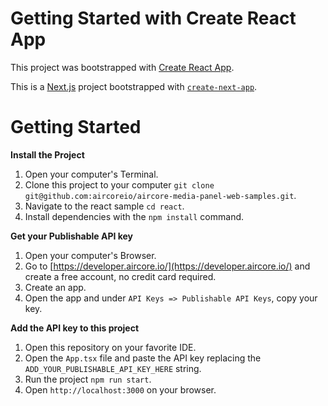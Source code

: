# Getting Started with Create React App

This project was bootstrapped with [Create React App](https://github.com/facebook/create-react-app).

This is a [Next.js](https://nextjs.org/) project bootstrapped with [`create-next-app`](https://github.com/vercel/next.js/tree/canary/packages/create-next-app).

# Getting Started

**Install the Project**
1. Open your computer's Terminal.
2. Clone this project to your computer `git clone git@github.com:aircoreio/aircore-media-panel-web-samples.git`.
3. Navigate to the react sample `cd react`.
4. Install dependencies with the `npm install` command.

**Get your Publishable API key**
1. Open your computer's Browser.
2. Go to [https://developer.aircore.io/](https://developer.aircore.io/) and create a free account, no credit card required.
3. Create an app.
4. Open the app and under `API Keys => Publishable API Keys`, copy your key.

**Add the API key to this project**
1. Open this repository on your favorite IDE.
2. Open the `App.tsx` file and paste the API key replacing the `ADD_YOUR_PUBLISHABLE_API_KEY_HERE` string.
3. Run the project `npm run start`.
4. Open `http://localhost:3000` on your browser.
